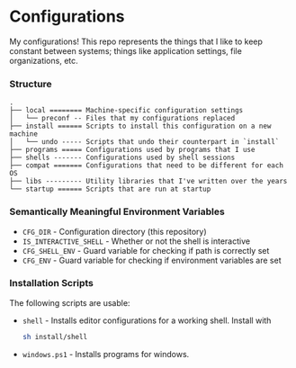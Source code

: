 # Configurations
My configurations! This repo represents the things that I like to keep constant between systems; things like
application settings, file organizations, etc.

### Structure

```
.
├── local ======== Machine-specific configuration settings
│   └── preconf -- Files that my configurations replaced
├── install ====== Scripts to install this configuration on a new machine
│   └── undo ----- Scripts that undo their counterpart in `install`
├── programs ===== Configurations used by programs that I use
├── shells ------- Configurations used by shell sessions
├── compat ======= Configurations that need to be different for each OS
├── libs --------- Utility libraries that I've written over the years
└── startup ====== Scripts that are run at startup
```

### Semantically Meaningful Environment Variables

- `CFG_DIR` - Configuration directory (this repository)
- `IS_INTERACTIVE_SHELL` - Whether or not the shell is interactive
- `CFG_SHELL_ENV` - Guard variable for checking if path is correctly set
- `CFG_ENV` - Guard variable for checking if environment variables are set

### Installation Scripts
The following scripts are usable:

- `shell` - Installs editor configurations for a working shell. Install with

  ```sh
  sh install/shell
  ```

- `windows.ps1` - Installs programs for windows.



